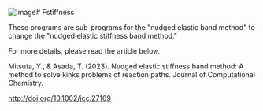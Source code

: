 ![image](https://github.com/YukiMitsuta/Fstiffness/assets/59159956/9cbb04f7-f859-4245-b3e6-ab53a85bbf54)# Fstiffness

These programs are sub-programs for the "nudged elastic band method" to change the "nudged elastic stiffness band method."

For more details, please read the article below.

Mitsuta, Y., & Asada, T. (2023). Nudged elastic stiffness band method: A method to solve kinks problems of reaction paths. Journal of Computational Chemistry.

http://doi.org/10.1002/jcc.27169 
